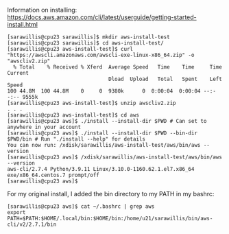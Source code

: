 Information on installing: https://docs.aws.amazon.com/cli/latest/userguide/getting-started-install.html

```console
[sarawillis@cpu23 sarawillis]$ mkdir aws-install-test
[sarawillis@cpu23 sarawillis]$ cd aws-install-test/
[sarawillis@cpu23 aws-install-test]$ curl "https://awscli.amazonaws.com/awscli-exe-linux-x86_64.zip" -o "awscliv2.zip"
  % Total    % Received % Xferd  Average Speed   Time    Time     Time  Current
                                 Dload  Upload   Total   Spent    Left  Speed
100 44.8M  100 44.8M    0     0  9380k      0  0:00:04  0:00:04 --:--:-- 9555k
[sarawillis@cpu23 aws-install-test]$ unzip awscliv2.zip
. . .
[sarawillis@cpu23 aws-install-test]$ cd aws
[sarawillis@cpu23 aws]$ ./install --install-dir $PWD # Can set to anywhere in your account
[sarawillis@cpu23 aws]$ ./install --install-dir $PWD --bin-dir $PWD/bin # Run "./install --help" for details
You can now run: /xdisk/sarawillis/aws-install-test/aws/bin/aws --version
[sarawillis@cpu23 aws]$ /xdisk/sarawillis/aws-install-test/aws/bin/aws --version
aws-cli/2.7.4 Python/3.9.11 Linux/3.10.0-1160.62.1.el7.x86_64 exe/x86_64.centos.7 prompt/off
[sarawillis@cpu23 aws]$ 
```

For my original install, I added the bin directory to my PATH in my bashrc:
```console
[sarawillis@cpu23 aws]$ cat ~/.bashrc | grep aws
export PATH=$PATH:$HOME/.local/bin:$HOME/bin:/home/u21/sarawillis/bin/aws-cli/v2/2.7.1/bin
```
